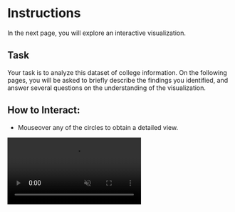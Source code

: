 # Instructions

In the next page, you will explore an interactive visualization. 

## Task

Your task is to analyze this dataset of college information. 
On the following pages, you will be asked to briefly describe the findings you identified, 
and answer several questions on the understanding of the visualization.


## How to Interact:

- Mouseover any of the circles to obtain a detailed view.


<video src="./assets/no-search.mp4" style="max-width:800px" controls loop autoplay muted />
